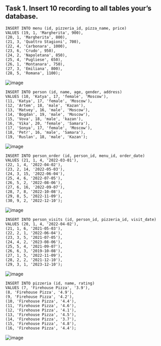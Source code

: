 ## Task 1. Insert 10 recording to all tables your’s database.

```
INSERT INTO menu (id, pizzeria_id, pizza_name, price)
VALUES (19, 1, 'Margherita', 900),
(20, 1, 'Margherita', 800),
(21, 3, 'Quattro Stagioni', 700),
(22, 4, 'Carbonara', 1000),
(23, 6, 'Crudo', 950),
(24, 2, 'Napoletana', 850),
(25, 4, 'Pugliese', 650),
(26, 1, 'Montanara', 750),
(27, 3, 'Emiliana', 800),
(28, 5, 'Romana', 1100);
```
![image](https://github.com/Crack22/db_practice/assets/93242683/355b3d07-5c49-4eb3-b0d0-95e310665ead)

```
INSERT INTO person (id, name, age, gender, address)
VALUES (10, 'Katya', 17, 'female', 'Moscow'),
(11, 'Katya', 17, 'female', 'Moscow'),
(12, 'Artem', 18, 'male', 'Kazan'),
(13, 'Matvey', 16, 'male', 'Moscow'),
(14, 'Bogdan', 19, 'male', 'Moscow'),
(15, 'Vova', 18, 'male', 'kazan'),
(16, 'Vika', 20, 'female', 'Samara'),
(17, 'Sonya', 17, 'female', 'Moscow'),
(18, 'Petr', 16, 'male', 'Samara'),
(19, 'Ruslan', 18, 'male', 'Kazan');
```
![image](https://github.com/Crack22/db_practice/assets/93242683/794374b8-b976-4ea2-a15b-f0c4feed6da5)

```
INSERT INTO person_order (id, person_id, menu_id, order_date)
VALUES (21, 1, 4, '2022-03-01'),
(22, 1, 4, '2022-04-02'),
(23, 2, 14, '2022-05-03'),
(24, 3, 15, '2022-06-04'),
(25, 4, 6, '2022-07-05'),
(26, 5, 2, '2022-08-06'),
(27, 6, 16, '2022-09-07'),
(28, 7, 8, '2022-10-08'),
(29, 8, 5, '2022-11-09'),
(30, 9, 2, '2022-12-10');
```
![image](https://github.com/Crack22/db_practice/assets/93242683/7b22ecf7-fb6c-4b5f-96f1-cafa2ff2d625)

```
INSERT INTO person_visits (id, person_id, pizzeria_id, visit_date)
VALUES (20, 1, 4, '2022-04-02'),
(21, 1, 6, '2021-05-03'),
(22, 2, 1, '2022-06-04'),
(23, 3, 5, '2021-07-05'),
(24, 4, 2, '2023-08-06'),
(25, 5, 4, '2021-09-07'),
(26, 6, 3, '2019-10-08'),
(27, 1, 5, '2022-11-09'),
(28, 2, 2, '2021-12-10'),
(29, 3, 1, '2023-12-10');
```
![image](https://github.com/Crack22/db_practice/assets/93242683/ee1825fe-412a-481e-a5c3-0c5511a9639a)

```
INSERT INTO pizzeria (id, name, rating)
VALUES (7, 'Firehouse Pizza', '3.9'),
(8, 'Firehouse Pizza', '4.9'),
(9, 'Firehouse Pizza', '4.2'),
(10, 'Firehouse Pizza', '4.4'),
(11, 'Firehouse Pizza', '4.6'),
(12, 'Firehouse Pizza', '4.1'),
(13, 'Firehouse Pizza', '4.5'),
(14, 'Firehouse Pizza', '3.7'),
(15, 'Firehouse Pizza', '4.8'),
(16, 'Firehouse Pizza', '4.4');
```
![image](https://github.com/Crack22/db_practice/assets/93242683/40fc90e9-910b-4b72-8597-15b065f00e8f)




